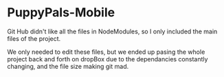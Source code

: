 # PuppyPals-Mobile


Git Hub didn't like all the files in NodeModules, so I only included the main files of the project.

We only needed to edit these files, but we ended up pasing the whole project back and forth on dropBox due to the dependancies constantly changing, and the file size making git mad.
